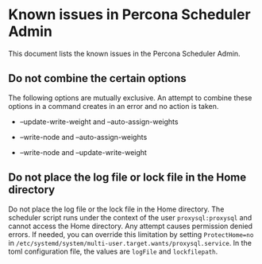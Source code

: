 # Known issues in Percona Scheduler Admin

This document lists the known issues in the Percona Scheduler Admin.

## Do not combine the certain options

The following options are mutually exclusive. An attempt to combine these options in a command creates in an error and no action is taken.

* –update-write-weight and –auto-assign-weights

* –write-node and –auto-assign-weights

* –write-node and –update-write-weight

## Do not place the log file or lock file in the Home directory

Do not place the log file or the lock file in the Home directory. The scheduler script runs under the context of the user `proxysql:proxysql` and cannot access the Home directory. Any attempt causes permission denied errors. If needed, you can override this limitation by setting  `ProtectHome=no` in `/etc/systemd/system/multi-user.target.wants/proxysql.service`. In the toml configuration file, the values are `logFile` and `lockfilepath`.

